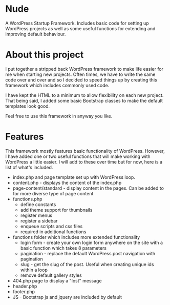 # Nude
A WordPress Startup Framework. Includes basic code for setting up WordPress projects as well as some useful functions for extending and improving default behaviour.

# About this project
I put together a stripped back WordPress framework to make life easier for me when starting new projects. Often times, we have to write the same code over and over and so I decided to speed things up by creating this framework which includes commonly used code. 

I have kept the HTML to a minimum to allow flexibility on each new project. That being said, I added some basic Bootstrap classes to make the default templates look good. 

Feel free to use this framework in anyway you like. 

# Features 
This framework mostly features basic functionality of WordPress. However, I have added one or two useful functions that will make working with WordPress a little easier. I will add to these over time but for now, here is a list of what's included.
- index.php and page template set up with WordPress loop.
- content.php - displays the content of the index.php
- page-content/standard - display content in the pages. Can be added to for more diverse type of page content
- functions.php 
  - define constants
  - add theme support for thumbnails
  - register menus
  - register a sidebar
  - enqueue scripts and css files
  - required in additional functions
- functions folder which includes more extended functionality
  - login form - create your own login form anywhere on the site with a basic function which takes 8 parameters
  - pagination - replace the default WordPress post navigation with pagination
  - slug - get the slug of the post. Useful when creating unique ids within a loop
  - remove default gallery styles
- 404.php page to display a "lost" message
- header.php
- footer.php
- JS - Bootstrap js and jquery are included by default
